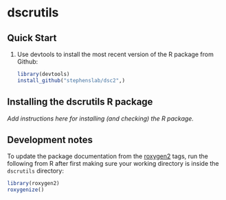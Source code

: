 # dscrutils

## Quick Start

1. Use devtools to install the most recent version of the R package
   from Github:

   ```R
   library(devtools)
   install_github("stephenslab/dsc2",)
   ```

## Installing the dscrutils R package

*Add instructions here for installing (and checking) the R package.*

## Development notes

To update the package documentation from the
[roxygen2](http://r-pkgs.had.co.nz/man.html) tags, run the following
from R after first making sure your working directory is inside the
`dscrutils` directory:

```R
library(roxygen2)
roxygenize()
```
